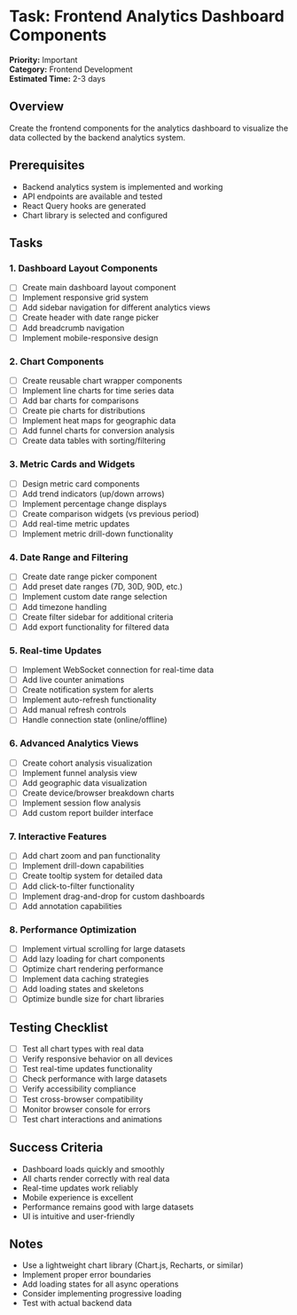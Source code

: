 # Task: Frontend Analytics Dashboard Components

**Priority:** Important  
**Category:** Frontend Development  
**Estimated Time:** 2-3 days

## Overview

Create the frontend components for the analytics dashboard to visualize the data collected by the backend analytics system.

## Prerequisites

- Backend analytics system is implemented and working
- API endpoints are available and tested
- React Query hooks are generated
- Chart library is selected and configured

## Tasks

### 1. Dashboard Layout Components

- [ ] Create main dashboard layout component
- [ ] Implement responsive grid system
- [ ] Add sidebar navigation for different analytics views
- [ ] Create header with date range picker
- [ ] Add breadcrumb navigation
- [ ] Implement mobile-responsive design

### 2. Chart Components

- [ ] Create reusable chart wrapper components
- [ ] Implement line charts for time series data
- [ ] Add bar charts for comparisons
- [ ] Create pie charts for distributions
- [ ] Implement heat maps for geographic data
- [ ] Add funnel charts for conversion analysis
- [ ] Create data tables with sorting/filtering

### 3. Metric Cards and Widgets

- [ ] Design metric card components
- [ ] Add trend indicators (up/down arrows)
- [ ] Implement percentage change displays
- [ ] Create comparison widgets (vs previous period)
- [ ] Add real-time metric updates
- [ ] Implement metric drill-down functionality

### 4. Date Range and Filtering

- [ ] Create date range picker component
- [ ] Add preset date ranges (7D, 30D, 90D, etc.)
- [ ] Implement custom date range selection
- [ ] Add timezone handling
- [ ] Create filter sidebar for additional criteria
- [ ] Add export functionality for filtered data

### 5. Real-time Updates

- [ ] Implement WebSocket connection for real-time data
- [ ] Add live counter animations
- [ ] Create notification system for alerts
- [ ] Implement auto-refresh functionality
- [ ] Add manual refresh controls
- [ ] Handle connection state (online/offline)

### 6. Advanced Analytics Views

- [ ] Create cohort analysis visualization
- [ ] Implement funnel analysis view
- [ ] Add geographic data visualization
- [ ] Create device/browser breakdown charts
- [ ] Implement session flow analysis
- [ ] Add custom report builder interface

### 7. Interactive Features

- [ ] Add chart zoom and pan functionality
- [ ] Implement drill-down capabilities
- [ ] Create tooltip system for detailed data
- [ ] Add click-to-filter functionality
- [ ] Implement drag-and-drop for custom dashboards
- [ ] Add annotation capabilities

### 8. Performance Optimization

- [ ] Implement virtual scrolling for large datasets
- [ ] Add lazy loading for chart components
- [ ] Optimize chart rendering performance
- [ ] Implement data caching strategies
- [ ] Add loading states and skeletons
- [ ] Optimize bundle size for chart libraries

## Testing Checklist

- [ ] Test all chart types with real data
- [ ] Verify responsive behavior on all devices
- [ ] Test real-time updates functionality
- [ ] Check performance with large datasets
- [ ] Verify accessibility compliance
- [ ] Test cross-browser compatibility
- [ ] Monitor browser console for errors
- [ ] Test chart interactions and animations

## Success Criteria

- Dashboard loads quickly and smoothly
- All charts render correctly with real data
- Real-time updates work reliably
- Mobile experience is excellent
- Performance remains good with large datasets
- UI is intuitive and user-friendly

## Notes

- Use a lightweight chart library (Chart.js, Recharts, or similar)
- Implement proper error boundaries
- Add loading states for all async operations
- Consider implementing progressive loading
- Test with actual backend data
